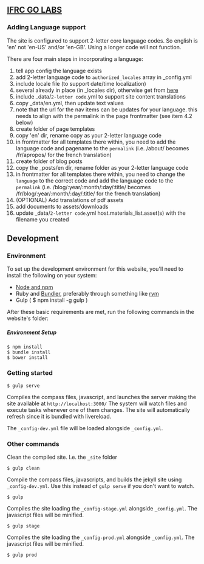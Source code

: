 ## [IFRC GO LABS](http://ifrcgo.github.io)

### Adding Language support

The site is configured to support 2-letter core language codes. So english is 'en' not 'en-US' and/or 'en-GB'. Using a longer code will not function.

There are four main steps in incorporating a language:

1. tell app config the language exists
  1. add 2-letter language code to ```authorized_locales``` array in \_config.yml
2. include locale file (to support date/time localization)
  1. several already in place (in \_locales dir), otherwise get from [here](https://github.com/svenfuchs/rails-i18n/tree/master/rails/locale)
3. include \_data/```2-letter code```.yml to support site content translations
  1. copy \_data/en.yml, then update text values
  2. note that the url for the nav items can be updates for your language. this needs to align with the permalink in the page frontmatter (see item 4.2 below)
4. create folder of page templates
  1. copy 'en' dir, rename copy as your 2-letter language code
  2. in frontmatter for all templates there within, you need to add the language code and pagename to the ```permalink``` (i.e. /about/ becomes /fr/apropos/ for the french translation)
5. create folder of blog posts
  1. copy the \_posts/en dir, rename folder as your 2-letter language code
  2. in frontmatter for all templates there within, you need to change the ```language``` to the correct code and add the language code to the ```permalink``` (i.e. /blog/:year/:month/:day/:title/ becomes /fr/blog/:year/:month/:day/:title/ for the french translation)
6. (OPTIONAL) Add translations of pdf assets
  1. add documents to assets/downloads
  2. update \_data/```2-letter code```.yml host.materials_list.asset(s) with the filename you created

## Development

### Environment
To set up the development environment for this website, you'll need to install the following on your system:

- [Node and npm](http://nodejs.org/)
- Ruby and [Bundler](http://bundler.io/), preferably through something like [rvm](https://rvm.io/)
- Gulp ( $ npm install -g gulp )

After these basic requirements are met, run the following commands in the website's folder:

##### Environment Setup

```
$ npm install
$ bundle install
$ bower install
```
### Getting started

```
$ gulp serve
```
Compiles the compass files, javascript, and launches the server making the site available at `http://localhost:3000/`
The system will watch files and execute tasks whenever one of them changes.
The site will automatically refresh since it is bundled with livereload.

The `_config-dev.yml` file will be loaded alongside `_config.yml`.


### Other commands
Clean the compiled site. I.e. the `_site` folder
```
$ gulp clean
```

Compile the compass files, javascripts, and builds the jekyll site using `_config-dev.yml`.
Use this instead of ```gulp serve``` if you don't want to watch.
```
$ gulp
```

Compiles the site loading the `_config-stage.yml` alongside `_config.yml`. The javascript files will be minified.
```
$ gulp stage
```

Compiles the site loading the `_config-prod.yml` alongside `_config.yml`. The javascript files will be minified.
```
$ gulp prod
```
